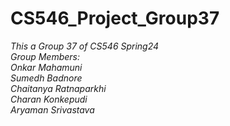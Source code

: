 # CS546_Project_Group37
<p><em><em>This a Group 37 of CS546 Spring24</em><br>
Group Members:<br>
Onkar Mahamuni<br>
Sumedh Badnore<sbadnore@stevens.edu>  <br>
Chaitanya Ratnaparkhi<br>
Charan Konkepudi<br>
Aryaman Srivastava<br>
<https://www.markdownguide.org>
<fake@example.com>

